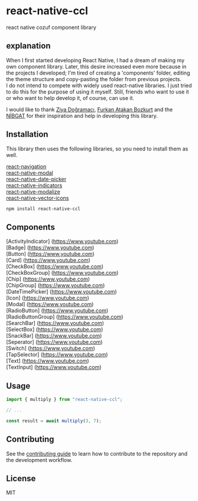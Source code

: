 # react-native-ccl

react native cozuf component library

## explanation
When I first started developing React Native, I had a dream of making my own component library. Later, this desire increased even more because in the projects I developed; I'm tired of creating a 'components' folder, editing the theme structure and copy-pasting the folder from previous projects.<br>
I do not intend to compete with widely used react-native libraries. I just tried to do this for the purpose of using it myself. Still, friends who want to use it or who want to help develop it, of course, can use it.

I would like to thank [Ziya Doğramacı](https://dogramaciziya.medium.com/), [Furkan Atakan Bozkurt](https://github.com/lfabl) and the [NİBGAT](https://github.com/nibgat) for their inspiration and help in developing this library.

## Installation
This library then uses the following libraries, so you need to install them as well.

[react-navigation](https://reactnavigation.org/docs/5.x/getting-started)<br>
[react-native-modal](https://github.com/react-native-modal/react-native-modal)<br>
[react-native-date-picker](https://github.com/henninghall/react-native-date-picker)<br>
[react-native-indicators](https://github.com/n4kz/react-native-indicators)<br>
[react-native-modalize](https://github.com/jeremybarbet/react-native-modalize)<br>
[react-native-vector-icons](https://github.com/oblador/react-native-vector-icons)<br>

```sh
npm install react-native-ccl
```

## Components
[ActivityIndicator] (https://www.youtube.com) <br>
[Badge] (https://www.youtube.com) <br>
[Button] (https://www.youtube.com) <br>
[Card] (https://www.youtube.com) <br>
[CheckBox] (https://www.youtube.com) <br>
[CheckBoxGroup] (https://www.youtube.com) <br>
[Chip] (https://www.youtube.com) <br>
[ChipGroup] (https://www.youtube.com) <br>
[DateTimePicker] (https://www.youtube.com) <br>
[Icon] (https://www.youtube.com) <br>
[Modal] (https://www.youtube.com) <br>
[RadioButton] (https://www.youtube.com) <br>
[RadioButtonGroup] (https://www.youtube.com) <br>
[SearchBar] (https://www.youtube.com) <br>
[SelectBox] (https://www.youtube.com) <br>
[SnackBar] (https://www.youtube.com) <br>
[Seperator] (https://www.youtube.com) <br>
[Switch] (https://www.youtube.com) <br>
[TapSelector] (https://www.youtube.com) <br>
[Text] (https://www.youtube.com) <br>
[TextInput] (https://www.youtube.com) <br>

## Usage

```js
import { multiply } from "react-native-ccl";

// ...

const result = await multiply(3, 7);
```

## Contributing

See the [contributing guide](CONTRIBUTING.md) to learn how to contribute to the repository and the development workflow.

## License

MIT
